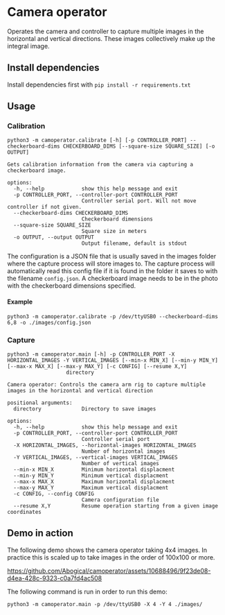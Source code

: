 # Camera operator

Operates the camera and controller to capture multiple images in the horizontal and vertical directions. These images collectively make up
the integral image.

## Install dependencies

Install dependencies first with `pip install -r requirements.txt`

## Usage

### Calibration
```
python3 -m camoperator.calibrate [-h] [-p CONTROLLER_PORT] --checkerboard-dims CHECKERBOARD_DIMS [--square-size SQUARE_SIZE] [-o OUTPUT]

Gets calibration information from the camera via capturing a checkerboard image.

options:
  -h, --help            show this help message and exit
  -p CONTROLLER_PORT, --controller-port CONTROLLER_PORT
                        Controller serial port. Will not move controller if not given.
  --checkerboard-dims CHECKERBOARD_DIMS
                        Checkerboard dimensions
  --square-size SQUARE_SIZE
                        Square size in meters
  -o OUTPUT, --output OUTPUT
                        Output filename, default is stdout
```
The configuration is a JSON file that is usually saved in the images folder where the capture process will store images to. The capture process will automatically read this config file if it is
found in the folder it saves to with the filename `config.json`. A checkerboard image needs to be in the photo with the checkerboard dimensions specified.

#### Example
```
python3 -m camoperator.calibrate -p /dev/ttyUSB0 --checkerboard-dims 6,8 -o ./images/config.json
```

### Capture
```
python3 -m camoperator.main [-h] -p CONTROLLER_PORT -X HORIZONTAL_IMAGES -Y VERTICAL_IMAGES [--min-x MIN_X] [--min-y MIN_Y] [--max-x MAX_X] [--max-y MAX_Y] [-c CONFIG] [--resume X,Y]
                   directory

Camera operator: Controls the camera arm rig to capture multiple images in the horizontal and vertical direction

positional arguments:
  directory             Directory to save images

options:
  -h, --help            show this help message and exit
  -p CONTROLLER_PORT, --controller-port CONTROLLER_PORT
                        Controller serial port
  -X HORIZONTAL_IMAGES, --horizontal-images HORIZONTAL_IMAGES
                        Number of horizontal images
  -Y VERTICAL_IMAGES, --vertical-images VERTICAL_IMAGES
                        Number of vertical images
  --min-x MIN_X         Minimum horizontal displacment
  --min-y MIN_Y         Minimum vertical displacment
  --max-x MAX_X         Maximum horizontal displacment
  --max-y MAX_Y         Maximum vertical displacment
  -c CONFIG, --config CONFIG
                        Camera configuration file
  --resume X,Y          Resume operation starting from a given image coordinates
```

## Demo in action
The following demo shows the camera operator taking 4x4 images. In practice this is scaled up to take images in the order of 100x100 or more.

https://github.com/Abogical/camoperator/assets/10688496/9f23de08-d4ea-428c-9323-c0a7fd4ac508

The following command is run in order to run this demo:
```
python3 -m camoperator.main -p /dev/ttyUSB0 -X 4 -Y 4 ./images/
```
